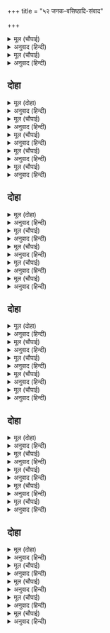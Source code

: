+++
title = "५२ जनक-वसिष्ठादि-संवाद"

+++


<details><summary>मूल (चौपाई)</summary>

आपु आश्रमहि धारिअ पाऊ।  
भयउ सनेह सिथिल मुनिराऊ॥  
करि प्रनामु तब रामु सिधाए।  
रिषि धरि धीर जनक पहिं आए॥
</details>

<details><summary>अनुवाद (हिन्दी)</summary>

म्हणून तुम्ही आश्रमाला जा.’ इतके म्हणून मुनिराज प्रेमाने भरून गेले. मग श्रीराम प्रणाम करून निघाले आणि ऋषी वसिष्ठ मोठॺा धैर्याने जनकांकडे गेले.॥ ३॥
</details>

<details><summary>मूल (चौपाई)</summary>

राम बचन गुरु नृपहि सुनाए।  
सील सनेह सुभायँ सुहाए॥  
महाराज अब कीजिअ सोई।  
सब कर धरम सहित हित होई॥
</details>

<details><summary>अनुवाद (हिन्दी)</summary>

गुरुजींनी श्रीरामचंद्रांच्या शील व स्नेहाबद्दल अत्यंत स्वाभाविकपणे जनकराजांना सांगितले आणि ते म्हणाले, ‘महाराज, ज्यामध्ये सर्वांचे धर्मासह हित होईल असे करा.॥ ४॥
</details>

## दोहा


<details><summary>मूल (दोहा)</summary>

ग्यान निधान सुजान सुचि धरम धीर नरपाल।  
तुम्ह बिनु असमंजस समन को समरथ एहि काल॥ २९१॥
</details>

<details><summary>अनुवाद (हिन्दी)</summary>

हे राजन, तुम्ही ज्ञानाचे भांडार, ज्ञानी, पवित्र व धर्मामध्ये धीर आहात. या वेळी तुमच्याविना ही द्विधा स्थिती दूर करण्यास दुसरा कोण समर्थ आहे?’॥ २९१॥
</details>

<details><summary>मूल (चौपाई)</summary>

सुनिमुनि बचन जनक अनुरागे।  
लखि गति ग्यानु बिरागु बिरागे॥  
सिथिल सनेहँ गुनत मन माहीं।  
आए इहाँ कीन्ह भल नाहीं॥
</details>

<details><summary>अनुवाद (हिन्दी)</summary>

मुनि वसिष्ठांचे बोलणे ऐकून जनक प्रेममग्न झाले. त्यांची ती दशा पाहून ज्ञान व वैराग्य यांनाही वैराग्य आले. ते प्रेमांत बुडून गेले. मनात विचार करू लागले की, ‘आम्ही येथे आलो, हे काही चांगले केले नाही.॥ १॥
</details>

<details><summary>मूल (चौपाई)</summary>

रामहि रायँ कहेउ बन जाना।  
कीन्ह आपु प्रिय प्रेम प्रवाना॥  
हम अब बन तें बनहि पठाई।  
प्रमुदित फिरब बिबेक बड़ाई॥
</details>

<details><summary>अनुवाद (हिन्दी)</summary>

राजा दशरथांनी श्रीरामांना वनात जाण्यास सांगितले आणि स्वतः प्रिय रामांच्या वियोगामध्ये प्राण सोडून आपले प्रेम सिद्ध केले. परंतु आता आम्ही यांना या वनातून आणखी दाट अशा वनात पाठवून आपल्या विवेकाचा मोठेपणा मिरवीत आनंदाने परत जायचे काय?’॥ २॥
</details>

<details><summary>मूल (चौपाई)</summary>

तापस मुनि महिसुर सुनि देखी।  
भए प्रेम बस बिकल बिसेषी॥  
समउ समुझि धरि धीरजु राजा।  
चले भरत पहिं सहित समाजा॥
</details>

<details><summary>अनुवाद (हिन्दी)</summary>

तपस्वी, मुनी, ब्राह्मण हे सर्व ऐकून आणि पाहून प्रेमामुळे व्याकूळ झालेले आहेत. शेवटी प्रसंग पाहून राजा जनक मोठॺा धीराने आपल्या समाजासह भरताकडे गेले.॥ ३॥
</details>

<details><summary>मूल (चौपाई)</summary>

भरत आइ आगें भइ लीन्हे।  
अवसर सरिस सुआसन दीन्हे॥  
तात भरत कह तेरहुति राऊ।  
तुम्हहि बिदित रघुबीर सुभाऊ॥
</details>

<details><summary>अनुवाद (हिन्दी)</summary>

भरताने सामोरे जाऊन त्यांचे स्वागत केले. आणि प्रसंगानुरूप चांगले आसन दिले. राजा जनक म्हणू लागले, ‘हे बाळ भरत, तुला श्रीरामांचा स्वभाव ठाऊक आहे.॥ ४॥
</details>

## दोहा


<details><summary>मूल (दोहा)</summary>

राम सत्यब्रत धरम रत सब कर सीलु सनेहु।  
संकट सहत सकोच बस कहिअ जो आयसु देहु॥ २९२॥
</details>

<details><summary>अनुवाद (हिन्दी)</summary>

श्रीराम सत्यव्रती आणि धर्मपरायण आहेत. सर्वांचे मन व प्रेम राखणारे आहेत. म्हणून ते संकोचामुळे संकट सहन करीत आहेत. आता तू जी आज्ञा देशील, ती त्यांना सांगू.’॥ २९२॥
</details>

<details><summary>मूल (चौपाई)</summary>

सुनि तन पुलकि नयनभरि बारी।  
बोले भरतु धीर धरि भारी॥  
प्रभु प्रिय पूज्यपिता सम आपू।  
कुलगुरु सम हित माय न बापू॥
</details>

<details><summary>अनुवाद (हिन्दी)</summary>

हे ऐकून भरत पुलकित होऊन आणि डोळ्यांत पाणी आणून मोठॺा धीराने म्हणाला, ‘हे तात! तुम्ही आम्हांला पित्याप्रमाणे प्रिय व पूज्य आहात आणि कुलगुरू वसिष्ठ हे माता-पित्यांहून अधिक आमचे हित पहाणारे आहेत.॥ १॥
</details>

<details><summary>मूल (चौपाई)</summary>

कौसिकादि मुनि सचिव समाजू।  
ग्यान अंबुनिधि आपुनु आजू॥  
सिसु सेवकु आयसु अनुगामी।  
जानि मोहि सिख देइअ स्वामी॥
</details>

<details><summary>अनुवाद (हिन्दी)</summary>

विश्वामित्र इत्यादी मुनींचा समाज आहे, मंत्र्यांचा समाज आहे आणि आज ज्ञानाचे समुद्र असलेले तुम्हीसुद्धा उपस्थित आहात. हे स्वामी, मला आपला बालक, सेवक आणि आज्ञाधारक समजून योग्य सल्ला द्या.॥ २॥
</details>

<details><summary>मूल (चौपाई)</summary>

एहिं समाज थल बूझब राउर।  
मौन मलिन मैं बोलब बाउर॥  
छोटे बदन कहउँ बड़ि बाता।  
छमब तात लखि बाम बिधाता॥
</details>

<details><summary>अनुवाद (हिन्दी)</summary>

या समाजात व पुण्य स्थानात आपणासारख्या ज्ञानी व पूज्य पुरुषाने विचारले आणि त्यावर मी गप्प बसलो, तर मला अविचारी समजले जाईल आणि मी बोलणे हे वेडेपणाचे ठरेल. तरीही मी लहान तोंडी मोठी गोष्ट सांगतो. हे तात, दैव प्रतिकूल आहे असे समजून मला क्षमा करा.॥ ३॥
</details>

<details><summary>मूल (चौपाई)</summary>

आगम निगम प्रसिद्ध पुराना।  
सेवाधरमु कठिन जगु जाना॥  
स्वामि धरम स्वारथहि बिरोधू।  
बैरु अंध प्रेमहि न प्रबोधू॥
</details>

<details><summary>अनुवाद (हिन्दी)</summary>

वेद, शास्त्र व पुराणे यांमध्ये हे प्रसिद्ध आहे आणि जगालाही माहीत आहे की, सेवाधर्म हा मोठा कठीण आहे. स्वामिधर्म व स्वार्थ यांमध्ये विरोध आहे. दोन्ही एकाच वेळी निभावता येत नाहीत. वैर आंधळे असते आणि प्रेमाला ज्ञान नसते. मी स्वार्थाने बोललो किंवा प्रेमाने बोललो, तर दोन्ही गोष्टींमध्ये चूक होण्याची भीती आहे.॥ ४॥
</details>

## दोहा


<details><summary>मूल (दोहा)</summary>

राखि राम रुख धरमु ब्रतु पराधीन मोहि जानि।  
सब कें संमत सर्ब हित करिअ पेमु पहिचानि॥ २९३॥
</details>

<details><summary>अनुवाद (हिन्दी)</summary>

म्हणून मला पराधीन समजून श्रीरामांचा रोख, धर्म व सत्यव्रत राखून, जे सर्वांना संमत असेल व सर्वांसाठी हितकारक असेल, ते सर्वांचे प्रेम ओळखून आपणच त्याप्रमाणे करा.’॥ २९३॥
</details>

<details><summary>मूल (चौपाई)</summary>

भरत बचन सुनि देखि सुभाऊ।  
सहित समाज सराहत राऊ॥  
सुगम अगम मृदु मंजु कठोरे।  
अरथु अमित अति आखर थोरे॥
</details>

<details><summary>अनुवाद (हिन्दी)</summary>

भरताचे बोलणे ऐकून आणि त्याचा स्वभाव पाहून सर्व समाजासह राजा जनक त्याची वाखाणणी करू लागले. भरताचे बोलणे सुगम पण अगम्य, सुंदर, कोमल पण कठोर होते. त्यात अक्षरे थोडी पण अर्थ अत्यंत अपार भरला होता.॥ १॥
</details>

<details><summary>मूल (चौपाई)</summary>

ज्योंमुखु मुकुर मुकुरु निज पानी।  
गहि न जाइ अस अदभुत बानी॥  
भूप भरतु मुनि सहित समाजू।  
गे जहँ बिबुध कुमुद द्विजराजू॥
</details>

<details><summary>अनुवाद (हिन्दी)</summary>

ज्याप्रमाणे आरशात मुख दिसते आणि आरसा हातात असूनही ते मुखाचे प्रतिबिंब पकडता येत नाही, त्याप्रमाणे भरताची अद्भुत वाणी हीसुद्धा पकडता येत नव्हती. आशय समजत नव्हता. कुणाला काही बोलता येईना, तेव्हा राजा जनक, भरत व मुनी वसिष्ठ सर्व समाजाबरोबर देवता-रूपी कुमुदांना प्रफुल्लित करणारे चंद्रमा श्रीराम यांच्याकडे गेले.॥ २॥
</details>

<details><summary>मूल (चौपाई)</summary>

सुनि सुधि सोच बिकल सब लोगा।  
मनहुँ मीनगन नव जल जोगा॥  
देवँ प्रथम कुलगुर गति देखी।  
निरखि बिदेह सनेह बिसेषी॥
</details>

<details><summary>अनुवाद (हिन्दी)</summary>

ही वार्ता ऐकून सर्व लोक काळजीने व्याकूळ झाले, ज्याप्रमाणे पहिल्या पावसाच्या पाण्यामुळे मासे व्याकूळ होतात. देवांनी प्रथम कुलगुरू वसिष्ठांची प्रेमविव्हळ दशा पाहिली, नंतर विदेहांचे उत्कट प्रेम पाहिले.॥ ३॥
</details>

<details><summary>मूल (चौपाई)</summary>

राम भगतिमय भरतु निहारे।  
सुर स्वारथी हहरि हियँ हारे॥  
सब कोउ राम पेममय पेखा।  
भए अलेख सोच बस लेखा॥
</details>

<details><summary>अनुवाद (हिन्दी)</summary>

आणि मग श्रीरामभक्तीने ओतप्रोत भरलेल्या भरताला पाहिले. या सर्वांना पाहून स्वार्थी देव घाबरले आणि मनातून निराश झाले. त्यांना सर्वजण श्रीराम-प्रेमामध्ये ओथंबलेले दिसून आले. त्यामुळे देव इतक्या काळजीत पडले की, सांगता सोय नाही.॥ ४॥
</details>

## दोहा


<details><summary>मूल (दोहा)</summary>

रामु सनेह सकोच बस कह ससोच सुरराजु।  
रचहु प्रपंचहि पंच मिलि नाहिं त भयउ अकाजु॥ २९४॥
</details>

<details><summary>अनुवाद (हिन्दी)</summary>

इंद्र चिंतेने म्हणू लागला की, ‘श्रीरामचंद्र हे स्नेह व संकोचाच्या अधीन आहेत. म्हणून सर्वजण मिळून काही तरी माया करा, नाही तर काम बिघडेल, असे समजा.’॥ २९४॥
</details>

<details><summary>मूल (चौपाई)</summary>

सुरन्ह सुमिरि सारदा सराही।  
देबि देव सरनागत पाही॥  
फेरि भरत मति करि निज माया।  
पालु बिबुध कुल करि छल छाया॥
</details>

<details><summary>अनुवाद (हिन्दी)</summary>

देवांनी सरस्वतीचे स्मरण करून तिची स्तुती केली आणि म्हटले की, ‘हे देवी, आम्ही देव तुझे शरणागत आहोत. आमचे रक्षण कर. आपली माया करून भरताची बुद्धी फिरव. कपट रचून देवांच्या कुलाचे रक्षण कर.’॥ १॥
</details>

<details><summary>मूल (चौपाई)</summary>

बिबुध बिनय सुनिदेबि सयानी।  
बोली सुर स्वारथ जड़ जानी॥  
मो सन कहहु भरत मति फेरू।  
लोचन सहस न सूझ सुमेरू॥
</details>

<details><summary>अनुवाद (हिन्दी)</summary>

देवांची विनंती ऐकून व ते स्वार्थामुळे मूर्ख झाल्याचे पाहून बुद्धिमती सरस्वती म्हणाली, ‘भरताची बुद्धी पालटा असे तुम्ही मला सांगता? हजार नेत्रांनीही तुम्हांला सुमेरूसारखा पर्वत दिसत नाही?॥२॥
</details>

<details><summary>मूल (चौपाई)</summary>

बिधि हरि हरमाया बड़ि भारी।  
सोउ न भरत मति सकइ निहारी॥  
सोमति मोहि कहत करु भोरी।  
चंदिनि कर कि चंडकर चोरी॥
</details>

<details><summary>अनुवाद (हिन्दी)</summary>

ब्रह्मदेव, विष्णू आणि महेश यांची माया मोठी प्रबळ आहे, परंतु तेसुद्धा भरताच्या बुद्धीकडे पाहू शकत नाहीत. त्या बुद्धीला भ्रमात पाडण्यास तुम्ही मला सांगता? अरे, चांदणे हे कधी प्रचंड किरणांच्या सूर्याला चोरू शकेल काय?॥ ३॥
</details>

<details><summary>मूल (चौपाई)</summary>

भरत हृदयँ सिय राम निवासू।  
तहँ कि तिमिर जहँ तरनि प्रकासू॥  
अस कहि सारद गइ बिधि लोका।  
बिबुध बिकल निसि मानहुँ कोका॥
</details>

<details><summary>अनुवाद (हिन्दी)</summary>

भरताच्या हृदयात श्रीसीतारामांचा निवास आहे. जेथे सूर्याला प्रकाश असतो, तेथे कुठे अंधार राहू शकतो काय?’ असे म्हणून सरस्वती ब्रह्मलोकी निघून गेली. रात्री चक्रवाक पक्षी जसा व्याकूळ होतो, त्याप्रमाणे देव व्याकूळ होऊन गेले.॥ ४॥
</details>

## दोहा


<details><summary>मूल (दोहा)</summary>

सुर स्वारथी मलीन मन कीन्ह कुमंत्र कुठाटु।  
रचि प्रपंच माया प्रबल भय भ्रम अरति उचाटु॥ २९५॥
</details>

<details><summary>अनुवाद (हिन्दी)</summary>

परंतु मलिन मनाच्या स्वार्थी देवांनी दुष्ट सल्लामसलत करून षडयंत्र रचले. प्रबळ मायाजाल पसरून भय, भ्रम, अप्रीती आणि उद्वेग पसरून टाकले.॥ २९५॥
</details>

<details><summary>मूल (चौपाई)</summary>

करि कुचालि सोचत सुरराजू।  
भरत हाथ सबु काजु अकाजू॥  
गए जनकु रघुनाथ समीपा।  
सनमाने सब रबिकुल दीपा॥
</details>

<details><summary>अनुवाद (हिन्दी)</summary>

दुष्ट चाल खेळून इंद्र विचार करू लागला की, ‘काम होणे न होणे हे सर्व भरताच्या हाती आहे.’ इकडे जनक, वसिष्ठ मुनी इत्यादींच्याबरोबर श्रीरामचंद्रांकडे गेले. सूर्यकुलाचे दीपक श्रीराम-चंद्रांनी सर्वांचा सन्मान केला.॥ १॥
</details>

<details><summary>मूल (चौपाई)</summary>

समय समाज धरम अबिरोधा।  
बोले तब रघुबंस पुरोधा॥  
जनक भरत  संबादु सुनाई।  
भरत कहाउति कही सुहाई॥
</details>

<details><summary>अनुवाद (हिन्दी)</summary>

तेव्हा रघुकुलाचे पुरोहित वसिष्ठ वेळ, समाज व धर्म यांना अनुकूल असे बोलले. त्यांनी प्रथम जनक व भरत यांच्यात झालेला संवाद सांगितला. नंतर भरताने सांगितलेल्या चांगल्या गोष्टी ऐकविल्या.॥ २॥
</details>

<details><summary>मूल (चौपाई)</summary>

तात राम जस आयसु देहू।  
सो सबु करै मोर मत एहू॥  
सुनि रघुनाथ जोरि जुग पानी।  
बोले सत्य सरल मृदु बानी॥
</details>

<details><summary>अनुवाद (हिन्दी)</summary>

नंतर ते म्हणाले, ‘हे रामा, माझ्या मते तुमची जशी आज्ञा असेल, तसेच सर्वांनी करावे.’ हे ऐकून दोन्ही हात जोडून श्रीरघुनाथ सत्य, सरळ व कोमल शब्दांत म्हणाले,॥ ३॥
</details>

<details><summary>मूल (चौपाई)</summary>

बिद्यमान आपुनि मिथिलेसू।  
मोर कहब सब भाँति भदेसू॥  
राउर राय रजायसु होई।  
राउरि सपथ सही सिर सोई॥
</details>

<details><summary>अनुवाद (हिन्दी)</summary>

‘तुम्ही व मिथिलेश्वर जनक असताना मी काही बोलणे, हे अनुचित आहे. तुमची व जनक महाराजांची जी आज्ञा असेल, मी शपथेवार सांगतो की, ती सर्वांना निश्चितपणे शिरोधार्य होईल.’॥ ४॥
</details>
